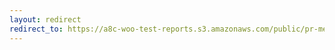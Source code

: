 ```yaml
---
layout: redirect
redirect_to: https://a8c-woo-test-reports.s3.amazonaws.com/public/pr-merge/40088/e2e/index.html
---
```

